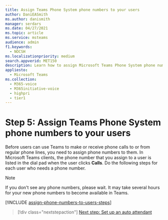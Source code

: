 ```yaml
---
title: Assign Teams Phone System phone numbers to your users
author: DaniEASmith
ms.author: danismith
manager: serdars
ms.date: 04/27/2021
ms.topic: article
ms.service: msteams
audience: admin
f1.keywords: 
  - NOCSH
ms.localizationpriority: medium
search.appverid: MET150
description: Learn how to assign Microsoft Teams Phone System phone numbers to users in your organization.
appliesto: 
  - Microsoft Teams
ms.collection: 
  - M365-voice
  - M365initiative-voice
  - highpri
  - tier1
---
```


# Step 5: Assign Teams Phone System phone numbers to your users

Before users can use Teams to make or receive phone calls to or from regular phone lines, you need to assign phone numbers to them. In Microsoft Teams clients, the phone number that you assign to a user is listed in the dial pad when the user clicks **Calls**. Do the following steps for each user who needs a phone number.

> [!NOTE]
> If you don't see any phone numbers, please wait. It may take several hours for your new phone numbers to become available in Teams.

[!INCLUDE [assign-phone-numbers-to-users-steps](../includes/assign-phone-numbers-to-users-steps.md)]

> [!div class="nextstepaction"]
> [Next step: Set up an auto attendant](set-up-auto-attendant.md?tabs=general-info)

